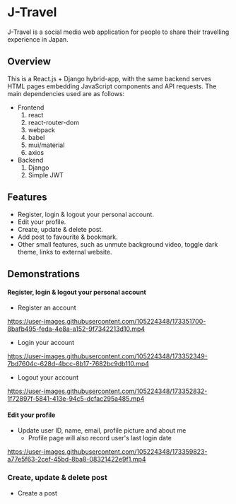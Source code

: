 # J-Travel
J-Travel is a social media web application for people to share their travelling experience in Japan. 

## Overview
This is a React.js + Django hybrid-app, with the same backend serves HTML pages embedding JavaScript components and API requests. The main dependencies used are as follows:
* Frontend
  1. react
  2. react-router-dom
  3. webpack
  4. babel
  5. mui/material
  6. axios
* Backend
  1. Django
  2. Simple JWT

## Features
* Register, login & logout your personal account.
* Edit your profile.
* Create, update & delete post.
* Add post to favourite & bookmark.
* Other small features, such as unmute background video, toggle dark theme, links to external website.

## Demonstrations
#### Register, login & logout your personal account
* Register an account

https://user-images.githubusercontent.com/105224348/173351700-8bafb495-feda-4e8a-a152-9f7342213d10.mp4

* Login your account

https://user-images.githubusercontent.com/105224348/173352349-7bd7604c-628d-4bcc-8b17-7682bc9db110.mp4

* Logout your account

https://user-images.githubusercontent.com/105224348/173352832-1f72897f-5841-413e-94c5-dcfac295a485.mp4

#### Edit your profile
* Update user ID, name, email, profile picture and about me
  * Profile page will also record user's last login date

https://user-images.githubusercontent.com/105224348/173359823-a77e5f63-2cef-45bd-8ba8-08321422e9f1.mp4

### Create, update & delete post
* Create a post



